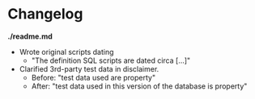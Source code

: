 # Changelog

**./readme.md**
* Wrote original scripts dating
	* "The definition SQL scripts are dated circa [...]"
* Clarified 3rd-party test data in disclaimer.
	* Before: "test data used are property"
	* After: "test data used in this version of the database is property"